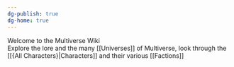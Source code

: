 ```yaml
---
dg-publish: true
dg-home: true
---
```

Welcome to the Multiverse Wiki  
Explore the lore and the many [[Universes]] of Multiverse, look through the [[{All Characters}|Characters]] and their various [[Factions]]